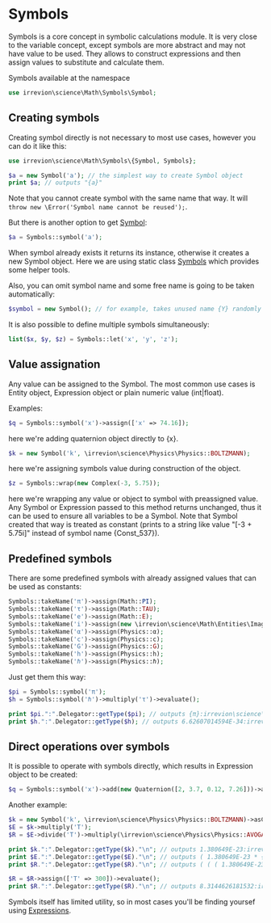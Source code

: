 # Symbols

Symbols is a core concept in symbolic calculations module. It is very close to the variable concept, except symbols are more abstract and may not have value to be used. They allows to construct expressions and then assign values to substitute and calculate them.

Symbols available at the namespace
```php
use irrevion\science\Math\Symbols\Symbol;
```

## Creating symbols

Creating symbol directly is not necessary to most use cases, however you can do it like this:
```php
use irrevion\science\Math\Symbols\{Symbol, Symbols};

$a = new Symbol('a'); // the simplest way to create Symbol object
print $a; // outputs "{a}"
```
Note that you cannot create symbol with the same name that way. It will `throw new \Error('Symbol name cannot be reused');`.

But there is another option to get [Symbol](src/Math/Symbols/Symbol.php):
```php
$a = Symbols::symbol('a');
```
When symbol already exists it returns its instance, otherwise it creates a new Symbol object. Here we are using static class [Symbols](https://github.com/irrevion/science/blob/main/src/Math/Symbols/Symbols.php) which provides some helper tools.

Also, you can omit symbol name and some free name is going to be taken automatically:
```php
$symbol = new Symbol(); // for example, takes unused name {Y} randomly
```

It is also possible to define multiple symbols simultaneously:
```php
list($x, $y, $z) = Symbols::let('x', 'y', 'z');
```

## Value assignation

Any value can be assigned to the Symbol. The most common use cases is Entity object, Expression object or plain numeric value (int|float).

Examples:
```php
$q = Symbols::symbol('x')->assign(['x' => 74.16]);
```
here we're adding quaternion object directly to {x}.

```php
$k = new Symbol('k', \irrevion\science\Physics\Physics::BOLTZMANN);
```
here we're assigning symbols value during construction of the object.

```php
$z = Symbols::wrap(new Complex(-3, 5.75));
```
here we're wrapping any value or object to symbol with preassigned value. Any Symbol or Expression passed to this method returns unchanged, thus it can be used to ensure all variables to be a Symbol. Note that Symbol created that way is treated as constant (prints to a string like value "[-3 + 5.75i]" instead of symbol name {Const_537}).


## Predefined symbols

There are some predefined symbols with already assigned values that can be used as constants:
```php
Symbols::takeName('π')->assign(Math::PI);
Symbols::takeName('τ')->assign(Math::TAU);
Symbols::takeName('e')->assign(Math::E);
Symbols::takeName('i')->assign(new \irrevion\science\Math\Entities\Imaginary(1));
Symbols::takeName('α')->assign(Physics::α);
Symbols::takeName('c')->assign(Physics::c);
Symbols::takeName('G')->assign(Physics::G);
Symbols::takeName('h')->assign(Physics::h);
Symbols::takeName('ℏ')->assign(Physics::ℏ);
```
Just get them this way:
```php
$pi = Symbols::symbol('π');
$h = Symbols::symbol('ℏ')->multiply('τ')->evaluate();

print $pi.":".Delegator::getType($pi); // outputs {π}:irrevion\science\Math\Symbols\Symbol
print $h.":".Delegator::getType($h); // outputs 6.62607014594E-34:irrevion\science\Math\Entities\Scalar
```


## Direct operations over symbols

It is possible to operate with symbols directly, which results in Expression object to be created:
```php
$q = Symbols::symbol('x')->add(new Quaternion([2, 3.7, 0.12, 7.26]))->assign(['x' => 74.16])->evaluate();
```

Another example:
```php
$k = new Symbol('k', \irrevion\science\Physics\Physics::BOLTZMANN)->asConst();
$E = $k->multiply('T');
$R = $E->divide('T')->multiply(\irrevion\science\Physics\Physics::AVOGADRO);

print $k.":".Delegator::getType($k)."\n"; // outputs 1.380649E-23:irrevion\science\Math\Symbols\Symbol
print $E.":".Delegator::getType($E)."\n"; // outputs ( 1.380649E-23 * {T} ):irrevion\science\Math\Symbols\Expression
print $R.":".Delegator::getType($R)."\n"; // outputs ( ( ( 1.380649E-23 * {T} ) / {T} ) * 6.02214076E+23 ):irrevion\science\Math\Symbols\Expression

$R = $R->assign(['T' => 300])->evaluate();
print $R.":".Delegator::getType($R)."\n"; // outputs 8.3144626181532:irrevion\science\Math\Entities\Scalar, which is https://en.wikipedia.org/wiki/Gas_constant
```

Symbols itself has limited utility, so in most cases you'll be finding yoursef using [Expressions](./Expressions.md).

<!--
## See also

- [Operations](./Operations.md)
- [Expressions](./Expressions.md)
-->